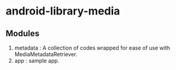 # android-library-media

## Modules
1. metadata : A collection of codes wrapped for ease of use with MediaMetadataRetriever.
2. app : sample app.